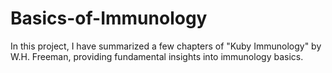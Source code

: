 # Basics-of-Immunology
In this project, I have summarized a few chapters of "Kuby Immunology" by W.H. Freeman, providing fundamental insights into immunology basics.
